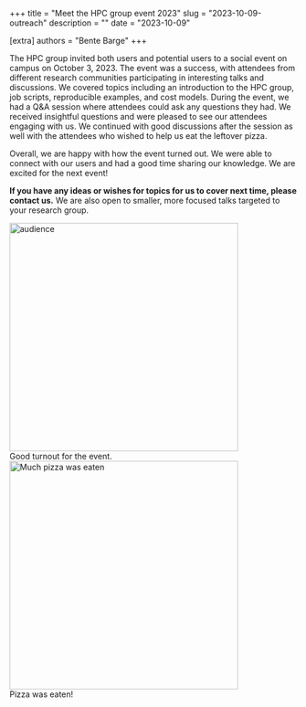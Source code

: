 +++
title = "Meet the HPC group event 2023"
slug = "2023-10-09-outreach"
description = ""
date = "2023-10-09"

[extra] 
authors = "Bente Barge"
+++

The HPC group invited both users and potential users to a social event on campus on October 3, 2023. The event was a success, with attendees from different research communities participating in interesting talks and discussions. We covered topics including an introduction to the HPC group, job scripts, reproducible examples, and cost models. During the event, we had a Q&A session where attendees could ask any questions they had. We received insightful questions and were pleased to see our attendees engaging with us. We continued with good discussions after the session as well with the attendees who wished to help us eat the leftover pizza.

Overall, we are happy with how the event turned out. We were able to connect with our users and had a good time sharing our knowledge. We are excited for the next event!

**If you have any ideas or wishes for topics for us to cover next time, please contact us.** We are also open to smaller, more focused talks targeted to your research group.

<img src="/blog/outreach-audience.jpg" alt="audience" width="400px"/>
<figcaption>Good turnout for the event.</figcaption>
<img src="/blog/outreach-pizza.jpg" alt="Much pizza was eaten" width="400px"/>
<figcaption>Pizza was eaten!</figcaption>
